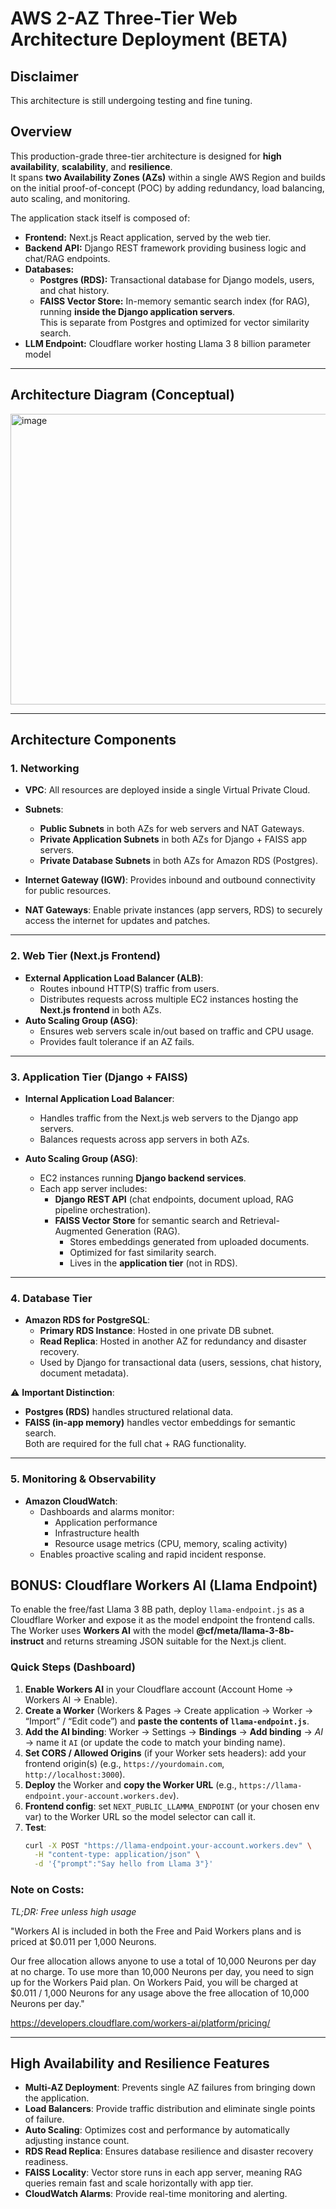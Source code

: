 # AWS 2-AZ Three-Tier Web Architecture Deployment (BETA)

## Disclaimer

This architecture is still undergoing testing and fine tuning.

## Overview
This production-grade three-tier architecture is designed for **high availability**, **scalability**, and **resilience**.  
It spans **two Availability Zones (AZs)** within a single AWS Region and builds on the initial proof-of-concept (POC) by adding redundancy, load balancing, auto scaling, and monitoring.

The application stack itself is composed of:
- **Frontend:** Next.js React application, served by the web tier.
- **Backend API:** Django REST framework providing business logic and chat/RAG endpoints.
- **Databases:**
  - **Postgres (RDS):** Transactional database for Django models, users, and chat history.
  - **FAISS Vector Store:** In-memory semantic search index (for RAG), running **inside the Django application servers**.  
    This is separate from Postgres and optimized for vector similarity search.
- **LLM Endpoint:** Cloudflare worker hosting Llama 3 8 billion parameter model

---

## Architecture Diagram (Conceptual)

<img width="843" height="465" alt="image" src="https://github.com/user-attachments/assets/cb11dd53-28ce-463b-93e3-6d8a900a60c4" />

---

## Architecture Components

### 1. Networking
- **VPC**: All resources are deployed inside a single Virtual Private Cloud.
- **Subnets**: 
  - **Public Subnets** in both AZs for web servers and NAT Gateways.
  - **Private Application Subnets** in both AZs for Django + FAISS app servers.
  - **Private Database Subnets** in both AZs for Amazon RDS (Postgres).

- **Internet Gateway (IGW)**: Provides inbound and outbound connectivity for public resources.
- **NAT Gateways**: Enable private instances (app servers, RDS) to securely access the internet for updates and patches.

---

### 2. Web Tier (Next.js Frontend)
- **External Application Load Balancer (ALB)**:
  - Routes inbound HTTP(S) traffic from users.
  - Distributes requests across multiple EC2 instances hosting the **Next.js frontend** in both AZs.
- **Auto Scaling Group (ASG)**:
  - Ensures web servers scale in/out based on traffic and CPU usage.
  - Provides fault tolerance if an AZ fails.

---

### 3. Application Tier (Django + FAISS)
- **Internal Application Load Balancer**:
  - Handles traffic from the Next.js web servers to the Django app servers.
  - Balances requests across app servers in both AZs.

- **Auto Scaling Group (ASG)**:
  - EC2 instances running **Django backend services**.
  - Each app server includes:
    - **Django REST API** (chat endpoints, document upload, RAG pipeline orchestration).
    - **FAISS Vector Store** for semantic search and Retrieval-Augmented Generation (RAG).  
      - Stores embeddings generated from uploaded documents.
      - Optimized for fast similarity search.
      - Lives in the **application tier** (not in RDS).

---

### 4. Database Tier
- **Amazon RDS for PostgreSQL**:
  - **Primary RDS Instance**: Hosted in one private DB subnet.
  - **Read Replica**: Hosted in another AZ for redundancy and disaster recovery.
  - Used by Django for transactional data (users, sessions, chat history, document metadata).

⚠️ **Important Distinction**:  
- **Postgres (RDS)** handles structured relational data.  
- **FAISS (in-app memory)** handles vector embeddings for semantic search.  
Both are required for the full chat + RAG functionality.

---

### 5. Monitoring & Observability
- **Amazon CloudWatch**:
  - Dashboards and alarms monitor:
    - Application performance
    - Infrastructure health
    - Resource usage metrics (CPU, memory, scaling activity)
  - Enables proactive scaling and rapid incident response.

## BONUS: Cloudflare Workers AI (Llama Endpoint)

To enable the free/fast Llama 3 8B path, deploy `llama-endpoint.js` as a Cloudflare Worker and expose it as the model endpoint the frontend calls. The Worker uses **Workers AI** with the model **@cf/meta/llama-3-8b-instruct** and returns streaming JSON suitable for the Next.js client.

### Quick Steps (Dashboard)
1. **Enable Workers AI** in your Cloudflare account (Account Home → Workers AI → Enable).
2. **Create a Worker** (Workers & Pages → Create application → Worker → “Import” / “Edit code”) and **paste the contents of `llama-endpoint.js`**.
3. **Add the AI binding**: Worker → Settings → **Bindings** → **Add binding** → *AI* → name it `AI` (or update the code to match your binding name).
4. **Set CORS / Allowed Origins** (if your Worker sets headers): add your frontend origin(s) (e.g., `https://yourdomain.com`, `http://localhost:3000`).
5. **Deploy** the Worker and **copy the Worker URL** (e.g., `https://llama-endpoint.your-account.workers.dev`).
6. **Frontend config**: set `NEXT_PUBLIC_LLAMMA_ENDPOINT` (or your chosen env var) to the Worker URL so the model selector can call it.
7. **Test**:
   ```bash
   curl -X POST "https://llama-endpoint.your-account.workers.dev" \
     -H "content-type: application/json" \
     -d '{"prompt":"Say hello from Llama 3"}'

### Note on Costs: 

*TL;DR: Free unless high usage*

"Workers AI is included in both the Free and Paid Workers plans and is priced at $0.011 per 1,000 Neurons.

Our free allocation allows anyone to use a total of 10,000 Neurons per day at no charge. To use more than 10,000 Neurons per day, you need to sign up for the Workers Paid plan. On Workers Paid, you will be charged at $0.011 / 1,000 Neurons for any usage above the free allocation of 10,000 Neurons per day."

https://developers.cloudflare.com/workers-ai/platform/pricing/

---

## High Availability and Resilience Features
- **Multi-AZ Deployment**: Prevents single AZ failures from bringing down the application.
- **Load Balancers**: Provide traffic distribution and eliminate single points of failure.
- **Auto Scaling**: Optimizes cost and performance by automatically adjusting instance count.
- **RDS Read Replica**: Ensures database resilience and disaster recovery readiness.
- **FAISS Locality**: Vector store runs in each app server, meaning RAG queries remain fast and scale horizontally with app tier.
- **CloudWatch Alarms**: Provide real-time monitoring and alerting.

